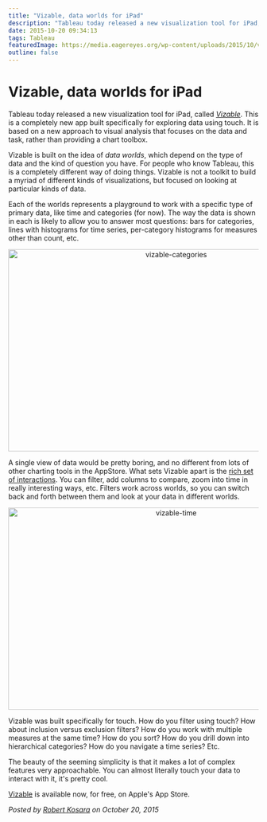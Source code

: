 ```yaml
---
title: "Vizable, data worlds for iPad"
description: "Tableau today released a new visualization tool for iPad, called Vizable. This is a completely new app built specifically for exploring data using touch. It is based on a new approach to visual analysis that focuses on the data and task, rather than providing a chart toolbox."
date: 2015-10-20 09:34:13
tags: Tableau
featuredImage: https://media.eagereyes.org/wp-content/uploads/2015/10/vizable-teaser.jpg
outline: false
---
```


# Vizable, data worlds for iPad

Tableau today released a new visualization tool for iPad, called <em><a href="http://vizable.tableau.com">Vizable</a></em>. This is a completely new app built specifically for exploring data using touch. It is based on a new approach to visual analysis that focuses on the data and task, rather than providing a chart toolbox.

Vizable is built on the idea of <em>data worlds</em>, which depend on the type of data and the kind of question you have. For people who know Tableau, this is a completely different way of doing things. Vizable is not a toolkit to build a myriad of different kinds of visualizations, but focused on looking at particular kinds of data.

Each of the worlds represents a playground to work with a specific type of primary data, like time and categories (for now). The way the data is shown in each is likely to allow you to answer most questions: bars for categories, lines with histograms for time series, per-category histograms for measures other than count, etc.

<p align="center"><img class="aligncenter size-full wp-image-9010" src="https://media.eagereyes.org/wp-content/uploads/2015/10/vizable-categories.jpg" alt="vizable-categories" width="660" height="406" /></p>

A single view of data would be pretty boring, and no different from lots of other charting tools in the AppStore. What sets Vizable apart is the <a href="http://vizable.tableau.com/how-to">rich set of interactions</a>. You can filter, add columns to compare, zoom into time in really interesting ways, etc. Filters work across worlds, so you can switch back and forth between them and look at your data in different worlds.

<p align="center"><img class="aligncenter size-full wp-image-9009" src="https://media.eagereyes.org/wp-content/uploads/2015/10/vizable-time.jpg" alt="vizable-time" width="660" height="406" /></p>

Vizable was built specifically for touch. How do you filter using touch? How about inclusion versus exclusion filters? How do you work with multiple measures at the same time? How do you sort? How do you drill down into hierarchical categories? How do you navigate a time series? Etc.

The beauty of the seeming simplicity is that it makes a lot of complex features very approachable. You can almost literally touch your data to interact with it, it's pretty cool.

<a href="http://vizable.tableau.com">Vizable</a> is available now, for free, on Apple's App Store.


_Posted by <a href="/about">Robert Kosara</a> on October 20, 2015_


